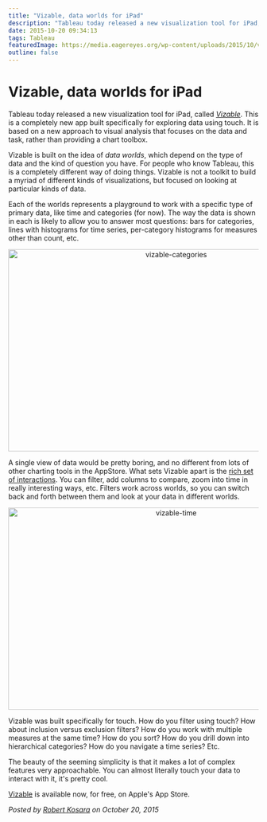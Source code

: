 ```yaml
---
title: "Vizable, data worlds for iPad"
description: "Tableau today released a new visualization tool for iPad, called Vizable. This is a completely new app built specifically for exploring data using touch. It is based on a new approach to visual analysis that focuses on the data and task, rather than providing a chart toolbox."
date: 2015-10-20 09:34:13
tags: Tableau
featuredImage: https://media.eagereyes.org/wp-content/uploads/2015/10/vizable-teaser.jpg
outline: false
---
```


# Vizable, data worlds for iPad

Tableau today released a new visualization tool for iPad, called <em><a href="http://vizable.tableau.com">Vizable</a></em>. This is a completely new app built specifically for exploring data using touch. It is based on a new approach to visual analysis that focuses on the data and task, rather than providing a chart toolbox.

Vizable is built on the idea of <em>data worlds</em>, which depend on the type of data and the kind of question you have. For people who know Tableau, this is a completely different way of doing things. Vizable is not a toolkit to build a myriad of different kinds of visualizations, but focused on looking at particular kinds of data.

Each of the worlds represents a playground to work with a specific type of primary data, like time and categories (for now). The way the data is shown in each is likely to allow you to answer most questions: bars for categories, lines with histograms for time series, per-category histograms for measures other than count, etc.

<p align="center"><img class="aligncenter size-full wp-image-9010" src="https://media.eagereyes.org/wp-content/uploads/2015/10/vizable-categories.jpg" alt="vizable-categories" width="660" height="406" /></p>

A single view of data would be pretty boring, and no different from lots of other charting tools in the AppStore. What sets Vizable apart is the <a href="http://vizable.tableau.com/how-to">rich set of interactions</a>. You can filter, add columns to compare, zoom into time in really interesting ways, etc. Filters work across worlds, so you can switch back and forth between them and look at your data in different worlds.

<p align="center"><img class="aligncenter size-full wp-image-9009" src="https://media.eagereyes.org/wp-content/uploads/2015/10/vizable-time.jpg" alt="vizable-time" width="660" height="406" /></p>

Vizable was built specifically for touch. How do you filter using touch? How about inclusion versus exclusion filters? How do you work with multiple measures at the same time? How do you sort? How do you drill down into hierarchical categories? How do you navigate a time series? Etc.

The beauty of the seeming simplicity is that it makes a lot of complex features very approachable. You can almost literally touch your data to interact with it, it's pretty cool.

<a href="http://vizable.tableau.com">Vizable</a> is available now, for free, on Apple's App Store.


_Posted by <a href="/about">Robert Kosara</a> on October 20, 2015_


